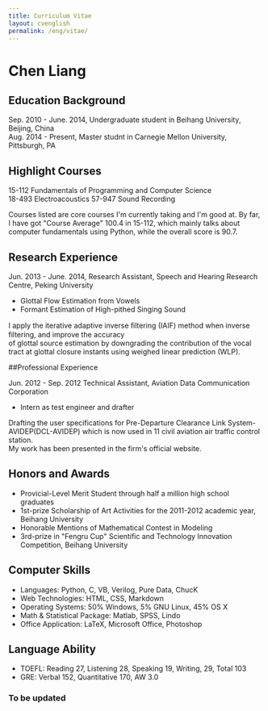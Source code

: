 ```yaml
---
title: Curriculum Vitae
layout: cvenglish
permalink: /eng/vitae/
---
```


# Chen Liang

## Education Background
 
Sep. 2010 - June. 2014, Undergraduate student in Beihang University, Beijing, China                      
Aug. 2014 - Present, Master studnt in Carnegie Mellon University, Pittsburgh, PA
 
## Highlight Courses

15-112 Fundamentals of Programming and Computer Science                 
18-493 Electroacoustics
57-947 Sound Recording
 
Courses listed are core courses I'm currently taking and I'm good at. By far, I have got "Course Average" 100.4 in 15-112, which mainly talks about computer fundamentals using Python, while the overall score is 90.7.
 
## Research Experience
 
Jun. 2013 - June. 2014, Research Assistant, Speech and Hearing Research Centre, Peking University

* Glottal Flow Estimation from Vowels 
* Formant Estimation of High-pithed Singing Sound           

I apply the iterative adaptive inverse ﬁltering (IAIF) method when inverse filtering, and improve the accuracy       
of glottal source estimation by downgrading the contribution of the vocal tract at glottal closure instants using weighed linear prediction (WLP).

##Professional Experience

Jun. 2012 - Sep. 2012	Technical Assistant, Aviation Data Communication Corporation

* Intern as test engineer and drafter
 
Drafting the user specifications for Pre-Departure Clearance Link System-AVIDEP(DCL-AVIDEP) which is now used in 11 civil aviation air traffic control station.         
My work has been presented in the firm's official website.
 
## Honors and Awards 

* Provicial-Level Merit Student through half a million high school graduates
* 1st-prize Scholarship of Art Activities for the 2011-2012 academic year, Beihang University
* Honorable Mentions of Mathematical Contest in Modeling
* 3rd-prize in "Fengru Cup" Scientific and Technology Innovation Competition, Beihang University

## Computer Skills

* Languages: Python, C, VB, Verilog, Pure Data, ChucK
* Web Technologies: HTML, CSS, Markdown
* Operating Systems: 50% Windows, 5% GNU Linux, 45% OS X
* Math & Statistical Package: Matlab, SPSS, Lindo
* Office Application: LaTeX, Microsoft Office, Photoshop

## Language Ability

* TOEFL: Reading 27, Listening 28, Speaking 19, Writing, 29, Total 103							
* GRE: Verbal 152, Quantitative 170, AW 3.0

### To be updated
